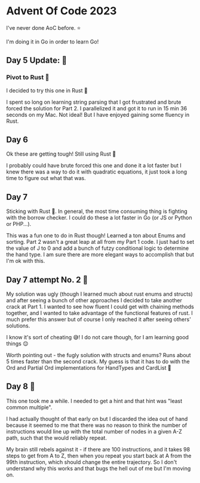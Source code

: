 # Advent Of Code 2023

I've never done AoC before. ⭐️

I'm doing it in Go in order to learn Go!

## Day 5 Update: 🦀

### Pivot to Rust 🦀

I decided to try this one in Rust 🦀

I spent so long on learning string parsing that I got frustrated and brute forced the solution for Part 2. I parallelized it and got it to run in 15 min 36 seconds on my Mac. Not ideal! But I have enjoyed gaining some fluency in Rust.

## Day 6

Ok these are getting tough! Still using Rust 🦀

I probably could have brute forced this one and done it a lot faster but I knew there was a way to do it with quadratic equations, it just took a long time to figure out what that was.

## Day 7

Sticking with Rust 🦀. In general, the most time consuming thing is fighting with the borrow checker. I could do these a lot faster in Go (or JS or Python or PHP...).

This was a fun one to do in Rust though! Learned a ton about Enums and sorting. Part 2 wasn't a great leap at all from my Part 1 code. I just had to set the value of J to 0 and add a bunch of futzy conditional logic to determine the hand type. I am sure there are more elegant ways to accomplish that but I'm ok with this.

## Day 7 attempt No. 2 🦀

My solution was ugly (though I learned much about rust enums and structs) and after seeing a bunch of other approaches I decided to take another crack at Part 1. I wanted to see how fluent I could get with chaining methods together, and I wanted to take advantage of the functional features of rust. I much prefer this answer but of course I only reached it after seeing others' solutions.

I know it's sort of cheating 😅!
I do not care though, for I am learning good things 😌

Worth pointing out - the fugly solution with structs and enums? Runs about 5 times faster than the second crack. My guess is that it has to do with the Ord and Partial Ord implementations for HandTypes and CardList 🤔

## Day 8 🦀

This one took me a while. I needed to get a hint and that hint was "least common multiple".

I had actually thought of that early on but I discarded the idea out of hand because it seemed to me that there was no reason to think the number of instructions would line up with the total number of nodes in a given A-Z path, such that the would reliably repeat.

My brain still rebels against it - if there are 100 instructions, and it takes 98 steps to get from A to Z, then when you repeat you start back at A from the 99th instruction, which should change the entire trajectory. So I don't understand why this works and that bugs the hell out of me but I'm moving on.
